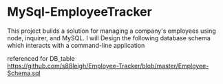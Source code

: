 # MySql-EmployeeTracker
This project builds a solution for managing a company's employees using node, inquirer, and MySQL. I will Design the following database schema which interacts with a command-line application


referenced for DB_table     
https://github.com/s88leigh/Employee-Tracker/blob/master/Employee-Schema.sql